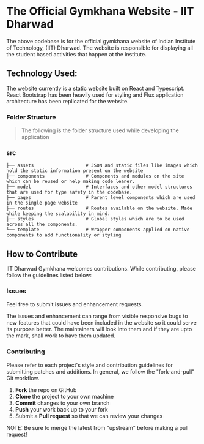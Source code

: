 The Official Gymkhana Website - IIT Dharwad
=======================================================================
The above codebase is for the official gymkhana website of Indian Institute of Technology, (IIT) Dharwad. The website is responsible for displaying all the student based activities that happen at the institute.

## Technology Used: 
The website currently is a static website built on React and Typescript. React Bootstrap has been heavily used for styling and Flux application architecture has been replicated for the website.

### Folder Structure

> The following is the folder structure used while developing the application

### src
    ├── assets                   # JSON and static files like images which hold the static information present on the website
    ├── components               # Components and modules on the site which can be reused or help making code leaner.
    ├── model                    # Interfaces and other model structures that are used for type safety in the codebase.
    ├── pages                    # Parent level components which are used in the single page website
    ├── routes                   # Routes available on the website. Made while keeping the scalability in mind.
    ├── styles                   # Global styles which are to be used across all the components.
    └── template                 # Wrapper components applied on native components to add functionality or styling

## How to Contribute

IIT Dharwad Gymkhana welcomes contributions. While contributing, please follow the guidelines listed below:

### Issues

Feel free to submit issues and enhancement requests.

The issues and enhancement can range from visible responsive bugs to new features that could have been included in the website so it could serve its purpose better. The maintainers will look into them and if they are upto the mark, shall work to have them updated.

### Contributing

Please refer to each project's style and contribution guidelines for submitting patches and additions. In general, we follow the "fork-and-pull" Git workflow.

 1. **Fork** the repo on GitHub
 2. **Clone** the project to your own machine
 3. **Commit** changes to your own branch
 4. **Push** your work back up to your fork
 5. Submit a **Pull request** so that we can review your changes

NOTE: Be sure to merge the latest from "upstream" before making a pull request!
